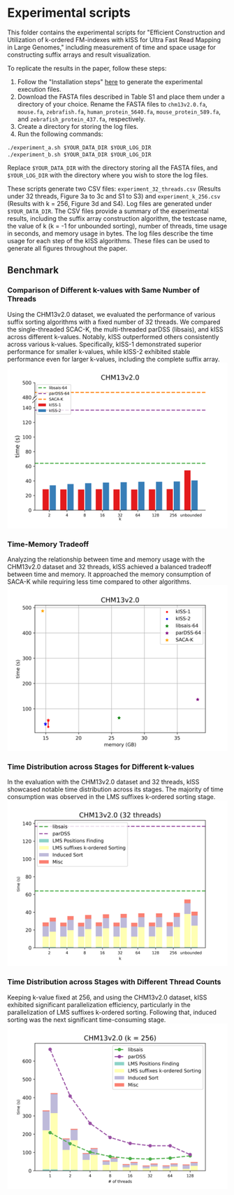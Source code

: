 # Experimental scripts

This folder contains the experimental scripts for "Efficient Construction and Utilization of k-ordered FM-indexes with kISS for Ultra Fast Read Mapping in Large Genomes," including measurement of time and space usage for constructing suffix arrays and result visualization.

To replicate the results in the paper, follow these steps:

1. Follow the "Installation steps" [here](https://github.com/jhhung/kISS) to generate the experimental execution files.
2. Download the FASTA files described in Table S1 and place them under a directory of your choice. Rename the FASTA files to `chm13v2.0.fa`, `mouse.fa`, `zebrafish.fa`, `human_protein_5640.fa`, `mouse_protein_589.fa`, and `zebrafish_protein_437.fa`, respectively.
3. Create a directory for storing the log files.
4. Run the following commands:
```
./experiment_a.sh $YOUR_DATA_DIR $YOUR_LOG_DIR
./experiment_b.sh $YOUR_DATA_DIR $YOUR_LOG_DIR
```
Replace `$YOUR_DATA_DIR` with the directory storing all the FASTA files, and `$YOUR_LOG_DIR` with the directory where you wish to store the log files.


These scripts generate two CSV files: `experiment_32_threads.csv` (Results under 32 threads, Figure 3a to 3c and S1 to S3) and `experiment_k_256.csv` (Results with k = 256, Figure 3d and S4). Log files are generated under `$YOUR_DATA_DIR`. The CSV files provide a summary of the experimental results, including the suffix array construction algorithm, the testcase name, the value of k (k = -1 for unbounded sorting), number of threads, time usage in seconds, and memory usage in bytes. The log files describe the time usage for each step of the kISS algorithms. These files can be used to generate all figures throughout the paper.

## Benchmark

### Comparison of Different k-values with Same Number of Threads
Using the CHM13v2.0 dataset, we evaluated the performance of various suffix sorting algorithms with a fixed number of 32 threads. We compared the single-threaded SCAC-K, the multi-threaded parDSS (libsais), and kISS across different k-values. Notably, kISS outperformed others consistently across various k-values. Specifically, kISS-1 demonstrated superior performance for smaller k-values, while kISS-2 exhibited stable performance even for larger k-values, including the complete suffix array.
![CHM13v2.0 Dataset 32 threads](image/chm13v2.0_32_threads.png)

### Time-Memory Tradeoff
Analyzing the relationship between time and memory usage with the CHM13v2.0 dataset and 32 threads, kISS achieved a balanced tradeoff between time and memory. It approached the memory consumption of SACA-K while requiring less time compared to other algorithms.
![CHM13v2.0 Dataset memory time](image/memory-time-chm13v2.0.png)

### Time Distribution across Stages for Different k-values
In the evaluation with the CHM13v2.0 dataset and 32 threads, kISS showcased notable time distribution across its stages. The majority of time consumption was observed in the LMS suffixes k-ordered sorting stage.
![CHM13v2.0 Dataset fixed t](image/fixed_t_chm13v2.0.png)

### Time Distribution across Stages with Different Thread Counts
Keeping k-value fixed at 256, and using the CHM13v2.0 dataset, kISS exhibited significant parallelization efficiency, particularly in the parallelization of LMS suffixes k-ordered sorting. Following that, induced sorting was the next significant time-consuming stage.
![CHM13v2.0 Dataset fixed k](image/fixed_k_chm13v2.0.png)
